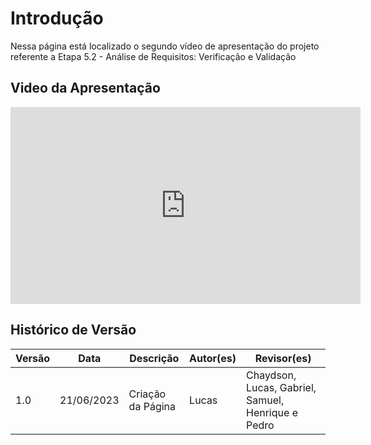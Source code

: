 # Introdução

Nessa página está localizado o segundo vídeo de apresentação do projeto referente a Etapa 5.2 - Análise de Requisitos: Verificação e Validação

## Video da Apresentação

<iframe width="560" height="315" src="https://www.youtube.com/embed/ighf_jHBFLU" title="YouTube video player" frameborder="0" allow="accelerometer; autoplay; clipboard-write; encrypted-media; gyroscope; picture-in-picture; web-share" allowfullscreen></iframe>

## Histórico de Versão

| Versão | Data       | Descrição         | Autor(es) | Revisor(es)                                        |
| ------ | ---------- | ----------------- | --------- | -------------------------------------------------- |
| 1.0    | 21/06/2023 | Criação da Página | Lucas     | Chaydson, Lucas, Gabriel, Samuel, Henrique e Pedro |
